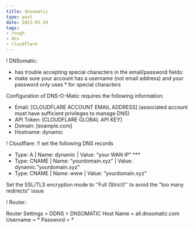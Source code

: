 ```yaml
---
title: dnsomatic
type: post
date: 2023-05-29
tags: 
- rough
- dns
- cloudflare
---
```


! DNSomatic:

* has trouble accepting special characters in the email/password fields:
* make sure your account has a username (not email address) and your password only uses * for special characters

Configuration of DNS-O-Matic requires the following information:

* Email: [CLOUDFLARE ACCOUNT EMAIL ADDRESS] (associated account must have sufficient privileges to manage DNS)
* API Token: [CLOUDFLARE GLOBAL API KEY] 
* Domain: [example.com]
* Hostname: dynamic

! Cloudflare:
!! set the following DNS records
* Type: A             |              Name: dynamic                                |              Value: “your WAN IP” ***
* Type: CNAME |              Name: “yourdomain.xyz”           |              Value: dynamic.”yourdomain.xyz”
* Type: CNAME |              Name: www                                      |              Value: “yourdomain.xyz”

Set the SSL/TLS encryption mode to ''Full (Strict)'' to avoid the "too many redirects" issue

! Router:

Router Settings > DDNS > DNSOMATIC Host Name = all.dnsomatic.com Username = * Password = *
